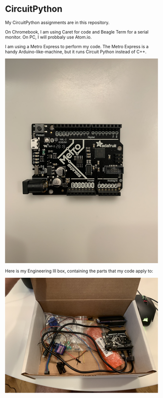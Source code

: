 # CircuitPython
My CircuitPython assignments are in this repository.

On Chromebook, I am using Caret for code and Beagle Term for a serial monitor. On PC, I will probbaly use Atom.io.

I am using a Metro Express to perform my code. The Metro Express is a handy Arduino-like-machine, but it runs Circuit Python instead of C++.

![Metro Express](/Hello_CircuitPython/Luke-Engineering_III-Metro_Express.jpg)

Here is my Engineering III box, containing the parts that my code apply to:

![Engineering Parts Box](/Hello_CircuitPython/Luke-Engineering_III-Parts_Box.jpg)

